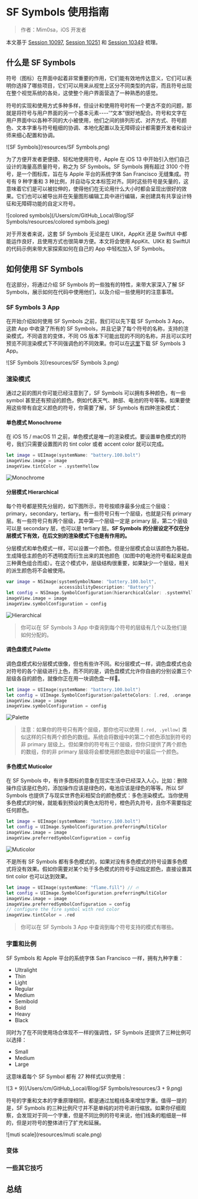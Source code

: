 # SF Symbols 使用指南

> 作者：Mim0sa，iOS 开发者

本文基于 [Session 10097](https://developer.apple.com/videos/play/wwdc2021/10097), [Session 10251](https://developer.apple.com/videos/play/wwdc2021/10251) 和 [Session 10349](https://developer.apple.com/videos/play/wwdc2021/10349) 梳理。

## 什么是 SF Symbols

符号（图标）在界面中起着非常重要的作用，它们能有效地传达意义，它们可以表明你选择了哪些项目，它们可以用来从视觉上区分不同类型的内容，而且符号出现在整个视觉系统的各处，这使整个用户界面营造了一种熟悉的感觉。

符号的实现和使用方式多种多样，但设计和使用符号时有一个更古不变的问题，那就是将符号与用户界面的另一个基本元素----'“文本”很好地配合。符号和文字在用户界面中以各种不同的大小被使用，他们之间的排列形式、对齐方式、符号颜色、文本字重与符号粗细的协调、本地化配置以及无障碍设计都需要开发者和设计师来细心配置和协调。

![SF Symbols](resources/SF Symbols.png)

为了方便开发者更便捷、轻松地使用符号，Apple 在 iOS 13 中开始引入他们自己设计的海量高质量符号，称之为 SF Symbols。SF Symbols 拥有超过 3100 个符号，是一个图标库，旨在与 Apple 平台的系统字体 San Francisco 无缝集成。符号有 9 种字重和 3 种比例，并自动与文本标签对齐。同时这些符号是矢量的，这意味着它们是可以被拉伸的，使得他们在无论用什么大小时都会呈现出很好的效果。它们也可以被导出并在矢量图形编辑工具中进行编辑，来创建具有共享设计特征和无障碍功能的自定义符号。

![colored symbols](/Users/cm/GitHub_Local/Blog/SF Symbols/resources/colored symbols.jpeg)

对于开发者来说，这套 SF Symbols 无论是在 UIKit，AppKit 还是 SwiftUI 中都能运作良好，且使用方式也很简单方便。本文将会使用 AppKit、UIKit 和 SwiftUI 的代码示例来带大家探索如何在自己的 App 中轻松加入 SF Symbols。 

## 如何使用 SF Symbols

在这部分，将通过介绍 SF Symbols 的一些独有的特性，来带大家深入了解 SF Symbols，展示如何在代码中使用他们，以及介绍一些使用时的注意事项。

### SF Symbols 3 App

在开始介绍如何使用 SF Symbols 之前，我们可以先下载 SF Symbols 3 App，这款 App 中收录了所有的 SF Symbols，并且记录了每个符号的名称，支持的渲染模式，不同语言的变体，不同 OS 版本下可能出现的不同的名称，并且可以实时预览不同渲染模式下不同强调色的不同效果。你可以在[这里](https://developer.apple.com/sf-symbols/)下载 SF Symbols 3 App。

![SF Symbols 3](resources/SF Symbols 3.png)

### 渲染模式

通过之前的图片你可能已经注意到了，SF Symbols 可以拥有多种颜色，有一些 symbol 甚至还有预设的颜色，例如代表天气、肺部、电池的符号等等。如果要使用这些带有自定义颜色的符号，你需要了解，SF Symbols 有四种渲染模式：

#### 单色模式 Monochrome

在 iOS 15 / macOS 11 之前，单色模式是唯一的渲染模式。要设置单色模式的符号，我们只需要设置图片的 tint color 或者 accent color 就可以完成。

```swift
let image = UIImage(systemName: "battery.100.bolt")
imageView.image = image
imageView.tintColor = .systemYellow
```

![Monochrome](resources/Monochrome.png)

#### 分层模式 Hierarchical

每个符号都是预先分层的，如下图所示，符号按顺序最多分成三个层级：primary，secondary，tertiary。有一些符号只有一个层级，也就是只有 primary 层。有一些符号只有两个层级，其中第一个层级一定是 primary 层，第二个层级可以是 secondary 层，也可以是 tertiary 层。**SF Symbols 的分层设定不仅在分层模式下有效，在后文别的渲染模式下也是有作用的。**

分层模式和单色模式一样，可以设置一个颜色。但是分层模式会以该颜色为基础，生成降低主颜色的不透明度而衍生出来的其他颜色（如图中的电池符号看起来是由三种黄色组合而成）。在这个模式中，层级结构很重要，如果缺少一个层级，相关的派生颜色将不会被使用。

```swift
var image = NSImage(systemSymbolName: "battery.100.bolt",
                    accessibilityDescription: "Battery")
let config = NSImage.SymbolConfiguration(hierarchicalColor: .systemYellow)
imageView.image = image
imageView.symbolConfiguration = config
```

![Hierarchical](resources/Hierarchical.png)

> 你可以在 SF Symbols 3 App 中查询到每个符号的层级有几个以及他们是如何分配的。

#### 调色盘模式 Palette

调色盘模式和分层模式很像，但也有些许不同。和分层模式一样，调色盘模式也会对符号的各个层级进行上色，而不同的是，调色盘模式允许你自由的分别设置三个层级各自的颜色，就像你正在用一块调色盘一样🎨。

```swift
let image = UIImage(systemName: "battery.100.bolt")
let config = UIImage.SymbolConfiguration(paletteColors: [.red, .orange, .yellow])
imageView.image = image
imageView.symbolConfiguration = config
```

![Palette](resources/Palette.png)

>  注意：如果你的符号只有两个层级，那你也可以使用 `[.red, .yellow]`  类似这样的只有两个颜色的数组。系统会将数组中的第二个颜色添加到符号的非 primary 层级上。但如果你的符号有三个层级，但你只提供了两个颜色的数组，你的非 primary 层级将会都使用颜色数组中的最后一个颜色。

#### 多色模式 Muticolor

在 SF Symbols 中，有许多图标的意象在现实生活中已经深入人心，比如：删除操作应该是红色的，添加操作应该是绿色的，电池应该是绿色的等等。所以 SF Symbols 也提供了与现实世界色彩相契合的颜色模式：多色渲染模式。当你使用多色模式的时候，就能看到预设的黄色太阳符号，橙色药丸符号，且你不需要指定任何颜色。

```swift
let image = UIImage(systemName: "battery.100.bolt")
let config = UIImage.SymbolConfiguration.preferringMultiColor
imageView.image = image
imageView.preferredSymbolConfiguration = config
```

![Muticolor](resources/Muticolor.png)

不是所有 SF Symbols 都有多色模式的，如果对没有多色模式的符号设置多色模式将没有效果。假如你需要对某个处于多色模式的符号手动指定颜色，直接设置其 tint color 也可以达到效果。

```swift
let image = UIImage(systemName: "flame.fill") // 🔥
let config = UIImage.SymbolConfiguration.preferringMultiColor
imageView.image = image
imageView.preferredSymbolConfiguration = config
// configure the fire symbol with red color
imageView.tintColor = .red
```

> 你可以在 SF Symbols 3 App 中查询到每个符号支持的模式有哪些。

### 字重和比例

SF Symbols 和 Apple 平台的系统字体 San Francisco 一样，拥有九种字重：

* Ultralight
* Thin
* Light
* Regular
* Medium
* Semibold
* Bold
* Heavy
* Black

同时为了在不同使用场合体现不一样的强调性，SF Symbols 还提供了三种比例可以选择：

* Small
* Medium
* Large

这意味着每个 SF Symbol 都有 27 种样式以供使用：

![3 + 9](/Users/cm/GitHub_Local/Blog/SF Symbols/resources/3 + 9.png)

符号的字重和文本的字重原理相同，都是通过加粗线条来增加字重。值得一提的是，SF Symbols 的三种比例尺寸并不是单纯的对符号进行缩放。如果你仔细观察，会发现对于同一个字重，但是不同比例的符号来说，他们线条的粗细是一样的，但是对符号的整体进行了扩充和延展。

![muti scale](resources/muti scale.png)

### 变体

### 一些其它技巧

## 总结














